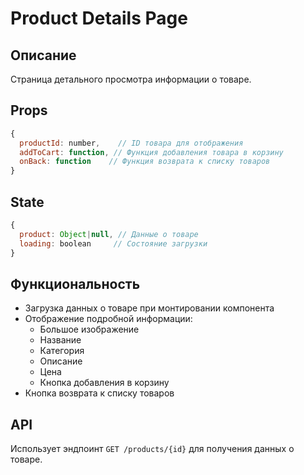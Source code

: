# Product Details Page

## Описание
Страница детального просмотра информации о товаре.

## Props
```javascript
{
  productId: number,    // ID товара для отображения
  addToCart: function, // Функция добавления товара в корзину
  onBack: function    // Функция возврата к списку товаров
}
```

## State
```javascript
{
  product: Object|null, // Данные о товаре
  loading: boolean     // Состояние загрузки
}
```

## Функциональность
- Загрузка данных о товаре при монтировании компонента
- Отображение подробной информации:
  - Большое изображение
  - Название
  - Категория
  - Описание
  - Цена
  - Кнопка добавления в корзину
- Кнопка возврата к списку товаров

## API
Использует эндпоинт `GET /products/{id}` для получения данных о товаре.
